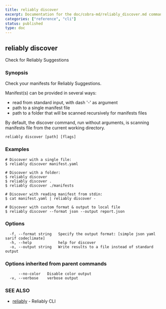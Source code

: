 ```yaml
---
title: reliably discover
excerpt: Documentation for the doc/cobra-md/reliably_discover.md command in the Reliably CLI
categories: ["reference", "cli"]
status: published
type: doc
---
```

## reliably discover

Check for Reliably Suggestions

### Synopsis

Check your manifests for Reliably Suggestions.

Manifest(s) can be provided in several ways:
- read from standard input, with dash '-' as argument
- path to a single manifest file
- path to a folder that will be scanned recursively for manifests files

By default, the discover command, run without arguments, is scanning
manifests file from the current working directory.

```
reliably discover [path] [flags]
```

### Examples

```
# Discover with a single file:
$ reliably discover manifest.yaml

# Discover with a folder:
$ reliably discover
$ reliably discover .
$ reliably discover ./manifests

# Discover with reading manifest from stdin:
$ cat manifest.yaml | reliably discover -

# Discover with custom format & output to local file
$ reliably discover --format json --output report.json
```

### Options

```
  -f, --format string   Specify the output format: [simple json yaml sarif codeclimate]
  -h, --help            help for discover
  -o, --output string   Write results to a file instead of standard output
```

### Options inherited from parent commands

```
      --no-color   Disable color output
  -v, --verbose    verbose output
```

### SEE ALSO

* [reliably](/docs/reference/cli/reliably/)	 - Reliably CLI

